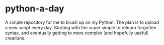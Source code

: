 # python-a-day

A simple repository for me to brush up on my Python. The plan is to upload a new script every day. Starting with the super simple to relearn forgotten syntax, and eventually getting to more complex (and hopefully useful) creations.
